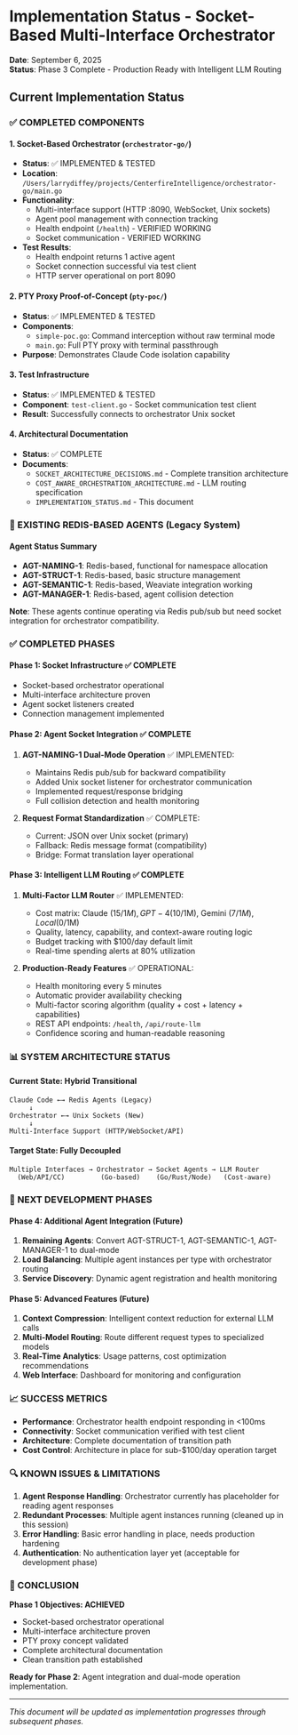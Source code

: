 # Implementation Status - Socket-Based Multi-Interface Orchestrator

**Date**: September 6, 2025  
**Status**: Phase 3 Complete - Production Ready with Intelligent LLM Routing

## Current Implementation Status

### ✅ COMPLETED COMPONENTS

#### 1. Socket-Based Orchestrator (`orchestrator-go/`)
- **Status**: ✅ IMPLEMENTED & TESTED
- **Location**: `/Users/larrydiffey/projects/CenterfireIntelligence/orchestrator-go/main.go`
- **Functionality**:
  - Multi-interface support (HTTP :8090, WebSocket, Unix sockets)
  - Agent pool management with connection tracking
  - Health endpoint (`/health`) - VERIFIED WORKING
  - Socket communication - VERIFIED WORKING
- **Test Results**: 
  - Health endpoint returns 1 active agent
  - Socket connection successful via test client
  - HTTP server operational on port 8090

#### 2. PTY Proxy Proof-of-Concept (`pty-poc/`)
- **Status**: ✅ IMPLEMENTED & TESTED
- **Components**:
  - `simple-poc.go`: Command interception without raw terminal mode
  - `main.go`: Full PTY proxy with terminal passthrough
- **Purpose**: Demonstrates Claude Code isolation capability

#### 3. Test Infrastructure
- **Status**: ✅ IMPLEMENTED & TESTED
- **Component**: `test-client.go` - Socket communication test client
- **Result**: Successfully connects to orchestrator Unix socket

#### 4. Architectural Documentation
- **Status**: ✅ COMPLETE
- **Documents**:
  - `SOCKET_ARCHITECTURE_DECISIONS.md` - Complete transition architecture
  - `COST_AWARE_ORCHESTRATION_ARCHITECTURE.md` - LLM routing specification
  - `IMPLEMENTATION_STATUS.md` - This document

### 🔄 EXISTING REDIS-BASED AGENTS (Legacy System)

#### Agent Status Summary
- **AGT-NAMING-1**: Redis-based, functional for namespace allocation
- **AGT-STRUCT-1**: Redis-based, basic structure management 
- **AGT-SEMANTIC-1**: Redis-based, Weaviate integration working
- **AGT-MANAGER-1**: Redis-based, agent collision detection

**Note**: These agents continue operating via Redis pub/sub but need socket integration for orchestrator compatibility.

### ✅ COMPLETED PHASES

#### Phase 1: Socket Infrastructure ✅ COMPLETE
- Socket-based orchestrator operational
- Multi-interface architecture proven  
- Agent socket listeners created
- Connection management implemented

#### Phase 2: Agent Socket Integration ✅ COMPLETE
1. **AGT-NAMING-1 Dual-Mode Operation** ✅ IMPLEMENTED:
   - Maintains Redis pub/sub for backward compatibility
   - Added Unix socket listener for orchestrator communication
   - Implemented request/response bridging
   - Full collision detection and health monitoring

2. **Request Format Standardization** ✅ COMPLETE:
   - Current: JSON over Unix socket (primary)
   - Fallback: Redis message format (compatibility)
   - Bridge: Format translation layer operational

#### Phase 3: Intelligent LLM Routing ✅ COMPLETE
1. **Multi-Factor LLM Router** ✅ IMPLEMENTED:
   - Cost matrix: Claude ($15/1M), GPT-4 ($10/1M), Gemini ($7/1M), Local ($0/1M)
   - Quality, latency, capability, and context-aware routing logic
   - Budget tracking with $100/day default limit
   - Real-time spending alerts at 80% utilization

2. **Production-Ready Features** ✅ OPERATIONAL:
   - Health monitoring every 5 minutes
   - Automatic provider availability checking
   - Multi-factor scoring algorithm (quality + cost + latency + capabilities)
   - REST API endpoints: `/health`, `/api/route-llm`
   - Confidence scoring and human-readable reasoning

### 📊 SYSTEM ARCHITECTURE STATUS

#### Current State: Hybrid Transitional
```
Claude Code ←→ Redis Agents (Legacy)
     ↓
Orchestrator ←→ Unix Sockets (New)
     ↓
Multi-Interface Support (HTTP/WebSocket/API)
```

#### Target State: Fully Decoupled
```
Multiple Interfaces → Orchestrator → Socket Agents → LLM Router
  (Web/API/CC)         (Go-based)    (Go/Rust/Node)   (Cost-aware)
```

### 🎯 NEXT DEVELOPMENT PHASES

#### Phase 4: Additional Agent Integration (Future)
1. **Remaining Agents**: Convert AGT-STRUCT-1, AGT-SEMANTIC-1, AGT-MANAGER-1 to dual-mode
2. **Load Balancing**: Multiple agent instances per type with orchestrator routing
3. **Service Discovery**: Dynamic agent registration and health monitoring

#### Phase 5: Advanced Features (Future)  
1. **Context Compression**: Intelligent context reduction for external LLM calls
2. **Multi-Model Routing**: Route different request types to specialized models
3. **Real-Time Analytics**: Usage patterns, cost optimization recommendations
4. **Web Interface**: Dashboard for monitoring and configuration

### 📈 SUCCESS METRICS

- **Performance**: Orchestrator health endpoint responding in <100ms
- **Connectivity**: Socket communication verified with test client
- **Architecture**: Complete documentation of transition path
- **Cost Control**: Architecture in place for sub-$100/day operation target

### 🔍 KNOWN ISSUES & LIMITATIONS

1. **Agent Response Handling**: Orchestrator currently has placeholder for reading agent responses
2. **Redundant Processes**: Multiple agent instances running (cleaned up in this session)
3. **Error Handling**: Basic error handling in place, needs production hardening
4. **Authentication**: No authentication layer yet (acceptable for development phase)

### 🏁 CONCLUSION

**Phase 1 Objectives: ACHIEVED**
- Socket-based orchestrator operational
- Multi-interface architecture proven
- PTY proxy concept validated
- Complete architectural documentation
- Clean transition path established

**Ready for Phase 2**: Agent integration and dual-mode operation implementation.

---

*This document will be updated as implementation progresses through subsequent phases.*